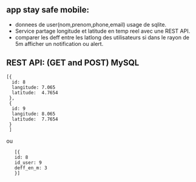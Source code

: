 ## app stay safe mobile:
 - donnees de user(nom,prenom,phone,email) usage de sqlite.
 - Service partage longitude et latitude en temp reel avec une REST API.
 - comparer les deff entre les latlong des utilisateurs si dans le rayon de 5m afficher un notification ou alert.

## REST API: (GET and POST)  MySQL
  ``` 
  [{
    id: 8
    langitude: 7.065
    latitude:  4.7654
   },
   {
    id: 9
    langitude: 8.065
    latitude:  7.7654
   }
   ]
```
   ou
   ```
      [{
      id: 8
      id_user: 9
      deff_en_m: 3
      }]
```



